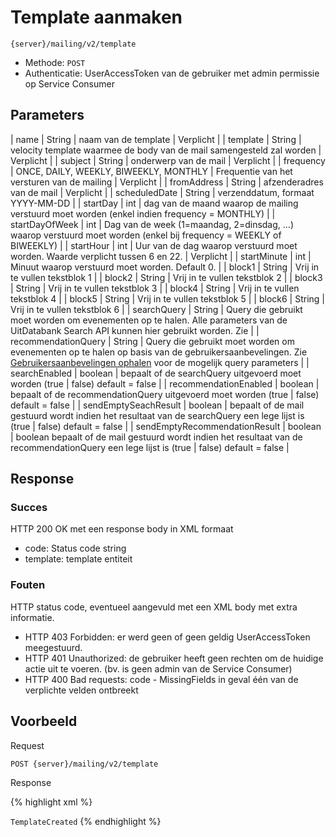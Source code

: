 ---
---

# Template aanmaken

```
{server}/mailing/v2/template
```

* Methode: `POST`
* Authenticatie: UserAccessToken van de gebruiker met admin permissie op Service Consumer


## Parameters

| name | String | naam van de template | Verplicht |
| template | String | velocity template waarmee de body van de mail samengesteld zal worden | Verplicht |
| subject | String | onderwerp van de mail | Verplicht |
| frequency | ONCE, DAILY, WEEKLY, BIWEEKLY, MONTHLY | Frequentie van het versturen van de mailing | Verplicht |
| fromAddress | String | afzenderadres van de mail | Verplicht |
| scheduledDate | String | verzenddatum, formaat YYYY-MM-DD |
| startDay | int | dag van de maand waarop de mailing verstuurd moet worden (enkel indien frequency = MONTHLY) |
| startDayOfWeek | int | Dag van de week (1=maandag, 2=dinsdag, …) waarop verstuurd moet worden (enkel bij frequency = WEEKLY of BIWEEKLY) |
| startHour | int | Uur van de dag waarop verstuurd moet worden. Waarde verplicht tussen 6 en 22. | Verplicht |
| startMinute | int | Minuut waarop verstuurd moet worden. Default 0. |
| block1 | String | Vrij in te vullen tekstblok 1 |
| block2 | String | Vrij in te vullen tekstblok 2 |
| block3 | String | Vrij in te vullen tekstblok 3 |
| block4 | String | Vrij in te vullen tekstblok 4 |
| block5 | String | Vrij in te vullen tekstblok 5 |
| block6 | String | Vrij in te vullen tekstblok 6 |
| searchQuery | String | Query die gebruikt moet worden om evenementen op te halen. Alle parameters van de UitDatabank Search API kunnen hier gebruikt worden. Zie |
| recommendationQuery | String | Query die gebruikt moet worden om evenementen op te halen op basis van de gebruikersaanbevelingen. Zie [Gebruikersaanbevelingen ophalen](http://tools.uitdatabank.be/docs/uitid/recommendation#1.%20Gebruikersaanbevelingen%20ophalen) voor de mogelijk query parameters |
| searchEnabled | boolean | bepaalt of de searchQuery uitgevoerd moet worden (true | false) default = false |
| recommendationEnabled | boolean | bepaalt of de recommendationQuery uitgevoerd moet worden (true | false) default = false |
| sendEmptySeachResult | boolean | bepaalt of de mail gestuurd wordt indien het resultaat van de searchQuery een lege lijst is (true | false) default = false |
| sendEmptyRecommendationResult | boolean | boolean bepaalt of de mail gestuurd wordt indien het resultaat van de recommendationQuery een lege lijst is (true | false) default = false |

## Response  

### Succes

HTTP 200 OK met een response body in XML formaat  

* code: Status code string
* template: template entiteit

### Fouten

HTTP status code, eventueel aangevuld met een XML body met extra informatie.

* HTTP 403 Forbidden: er werd geen of geen geldig UserAccessToken meegestuurd.
* HTTP 401 Unauthorized: de gebruiker heeft geen rechten om de huidige actie uit te voeren. (bv. is geen admin van de Service Consumer)
* HTTP 400 Bad requests: code - MissingFields in geval één van de verplichte velden ontbreekt


## Voorbeeld

Request  

```
POST {server}/mailing/v2/template
```

Response

{% highlight xml %}
<?xml version="1.0" encoding="UTF-8" standalone="yes"?>  
<response xmlns:rdf="http://www.w3.org/1999/02/22-rdf-syntax-ns" xmlns:foaf="http://xmlns.com/foaf/0.1/" xmlns:cdb="http://www.cultuurdatabank.com/XMLSchema/CdbXSD/3.1/FINAL" xmlns:geo="http://www.w3.org/2003/01/geo/wgs84\_pos#">  
<code>TemplateCreated</code>  
<template>  
<id>2</id>  
<name>TestTemplate</name>  
<template>template</template>  
<subject>TestMailing</subject>  
<frequency>DAILY</frequency>  
<startDay>0</startDay>  
<startHour>0</startHour>  
<startMinute>0</startMinute>  
<startDayOfWeek>0</startDayOfWeek>  
<recommendationsResultEqualTreshold>100</recommendationsResultEqualTreshold>  
<searchResultEqualTreshold>100</searchResultEqualTreshold>  
<serviceConsumerKey>68bd998e84216f530bb5b4f742ffab41</serviceConsumerKey>  
</template>
</response>
{% endhighlight %}
